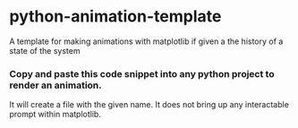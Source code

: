 # python-animation-template
A template for making animations with matplotlib if given a the history of a state of the system

### Copy and paste this code snippet into any python project to render an animation.
It will create a file with the given name. It does not bring up any interactable prompt within matplotlib.
